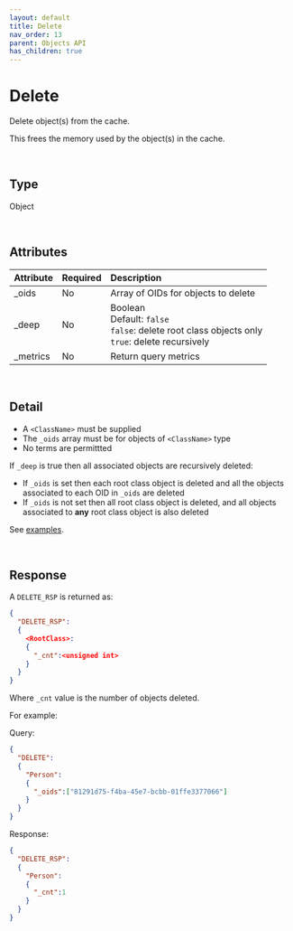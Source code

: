 ```yaml
---
layout: default
title: Delete
nav_order: 13
parent: Objects API
has_children: true
---
```


# Delete
Delete object(s) from the cache.

This frees the memory used by the object(s) in the cache.

<br/>

## Type
Object

<br/>

## Attributes

| Attribute | Required | Description      |
|:-----     | :---|:-------               |
| _oids     | No  | Array of OIDs for objects to delete  |
| _deep     | No  | Boolean<br/>Default: `false`<br/> `false`: delete root class objects only <br/> `true`: delete recursively  
| _metrics  | No  | Return query metrics  |


<br/>

## Detail
- A `<ClassName>` must be supplied
- The `_oids` array must be for objects of `<ClassName>` type
- No terms are permittted


If `_deep` is true then all associated objects are recursively deleted:

- If `_oids` is set then each root class object is deleted and all the objects associated to each OID in `_oids` are deleted
- If `_oids` is not set then all root class object is deleted, and all objects associated to **any** root class object is also deleted

See [examples](delete-examples.md).

<br/>

## Response
A `DELETE_RSP` is returned as:

```json
{
  "DELETE_RSP":
  {
    <RootClass>:
    {
      "_cnt":<unsigned int>
    }    
  }
}
```

Where `_cnt` value is the number of objects deleted.


For example:

Query:

```json
{
  "DELETE":
  {
    "Person":
    {
      "_oids":["81291d75-f4ba-45e7-bcbb-01ffe3377066"]
    }
  }
}
```

Response:

```json
{
  "DELETE_RSP":
  {
    "Person":
    {
      "_cnt":1
    }
  }
}
```